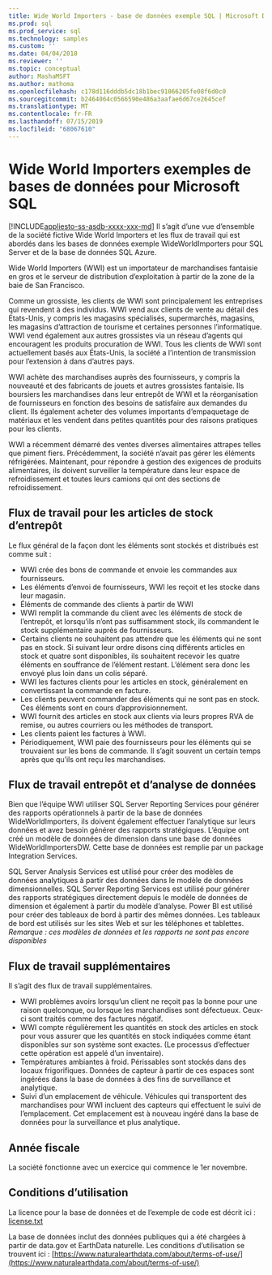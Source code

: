 ```yaml
---
title: Wide World Importers - base de données exemple SQL | Microsoft Docs
ms.prod: sql
ms.prod_service: sql
ms.technology: samples
ms.custom: ''
ms.date: 04/04/2018
ms.reviewer: ''
ms.topic: conceptual
author: MashaMSFT
ms.author: mathoma
ms.openlocfilehash: c178d116dddb5dc18b1bec91066205fe08f6d0c0
ms.sourcegitcommit: b2464064c0566590e486a3aafae6d67ce2645cef
ms.translationtype: MT
ms.contentlocale: fr-FR
ms.lasthandoff: 07/15/2019
ms.locfileid: "68067610"
---
```

# <a name="wide-world-importers-sample-databases-for-microsoft-sql"></a>Wide World Importers exemples de bases de données pour Microsoft SQL
[!INCLUDE[appliesto-ss-asdb-xxxx-xxx-md](../includes/appliesto-ss-asdb-xxxx-xxx-md.md)]
Il s’agit d’une vue d’ensemble de la société fictive Wide World Importers et les flux de travail qui est abordés dans les bases de données exemple WideWorldImporters pour SQL Server et de la base de données SQL Azure.  

Wide World Importers (WWI) est un importateur de marchandises fantaisie en gros et le serveur de distribution d’exploitation à partir de la zone de la baie de San Francisco.

Comme un grossiste, les clients de WWI sont principalement les entreprises qui revendent à des individus. WWI vend aux clients de vente au détail des États-Unis, y compris les magasins spécialisés, supermarchés, magasins, les magasins d’attraction de tourisme et certaines personnes l’informatique. WWI vend également aux autres grossistes via un réseau d’agents qui encouragent les produits procuration de WWI. Tous les clients de WWI sont actuellement basés aux États-Unis, la société a l’intention de transmission pour l’extension à dans d’autres pays.

WWI achète des marchandises auprès des fournisseurs, y compris la nouveauté et des fabricants de jouets et autres grossistes fantaisie. Ils boursiers les marchandises dans leur entrepôt de WWI et la réorganisation de fournisseurs en fonction des besoins de satisfaire aux demandes du client. Ils également acheter des volumes importants d’empaquetage de matériaux et les vendent dans petites quantités pour des raisons pratiques pour les clients.

WWI a récemment démarré des ventes diverses alimentaires attrapes telles que piment fiers.  Précédemment, la société n’avait pas gérer les éléments réfrigérées. Maintenant, pour répondre à gestion des exigences de produits alimentaires, ils doivent surveiller la température dans leur espace de refroidissement et toutes leurs camions qui ont des sections de refroidissement.

## <a name="workflow-for-warehouse-stock-items"></a>Flux de travail pour les articles de stock d’entrepôt

Le flux général de la façon dont les éléments sont stockés et distribués est comme suit :
- WWI crée des bons de commande et envoie les commandes aux fournisseurs.
- Les éléments d’envoi de fournisseurs, WWI les reçoit et les stocke dans leur magasin.
- Éléments de commande des clients à partir de WWI
- WWI remplit la commande du client avec les éléments de stock de l’entrepôt, et lorsqu’ils n’ont pas suffisamment stock, ils commandent le stock supplémentaire auprès de fournisseurs.
- Certains clients ne souhaitent pas attendre que les éléments qui ne sont pas en stock. Si suivant leur ordre disons cinq différents articles en stock et quatre sont disponibles, ils souhaitent recevoir les quatre éléments en souffrance de l’élément restant. L’élément sera donc les envoyé plus loin dans un colis séparé.
- WWI les factures clients pour les articles en stock, généralement en convertissant la commande en facture.
- Les clients peuvent commander des éléments qui ne sont pas en stock. Ces éléments sont en cours d’approvisionnement.
- WWI fournit des articles en stock aux clients via leurs propres RVA de remise, ou autres courriers ou les méthodes de transport.
- Les clients paient les factures à WWI.
- Périodiquement, WWI paie des fournisseurs pour les éléments qui se trouvaient sur les bons de commande. Il s’agit souvent un certain temps après que qu’ils ont reçu les marchandises.

## <a name="data-warehouse-and-analysis-workflow"></a>Flux de travail entrepôt et d’analyse de données

Bien que l’équipe WWI utiliser SQL Server Reporting Services pour générer des rapports opérationnels à partir de la base de données WideWorldImporters, ils doivent également effectuer l’analytique sur leurs données et avez besoin générer des rapports stratégiques. L’équipe ont créé un modèle de données de dimension dans une base de données WideWorldImportersDW. Cette base de données est remplie par un package Integration Services.

SQL Server Analysis Services est utilisé pour créer des modèles de données analytiques à partir des données dans le modèle de données dimensionnelles. SQL Server Reporting Services est utilisé pour générer des rapports stratégiques directement depuis le modèle de données de dimension et également à partir du modèle d’analyse. Power BI est utilisé pour créer des tableaux de bord à partir des mêmes données. Les tableaux de bord est utilisés sur les sites Web et sur les téléphones et tablettes. *Remarque : ces modèles de données et les rapports ne sont pas encore disponibles*

## <a name="additional-workflows"></a>Flux de travail supplémentaires

Il s’agit des flux de travail supplémentaires.
- WWI problèmes avoirs lorsqu’un client ne reçoit pas la bonne pour une raison quelconque, ou lorsque les marchandises sont défectueux. Ceux-ci sont traités comme des factures négatif.
- WWI compte régulièrement les quantités en stock des articles en stock pour vous assurer que les quantités en stock indiquées comme étant disponibles sur son système sont exactes. (Le processus d’effectuer cette opération est appelé d’un inventaire).
- Températures ambiantes à froid. Périssables sont stockés dans des locaux frigorifiques. Données de capteur à partir de ces espaces sont ingérées dans la base de données à des fins de surveillance et analytique.
- Suivi d’un emplacement de véhicule. Véhicules qui transportent des marchandises pour WWI incluent des capteurs qui effectuent le suivi de l’emplacement. Cet emplacement est à nouveau ingéré dans la base de données pour la surveillance et plus analytique.

## <a name="fiscal-year"></a>Année fiscale

La société fonctionne avec un exercice qui commence le 1er novembre.

## <a name="terms-of-use"></a>Conditions d’utilisation

La licence pour la base de données et de l’exemple de code est décrit ici : [license.txt](https://github.com/Microsoft/sql-server-samples/blob/master/license.txt)

La base de données inclut des données publiques qui a été chargées à partir de data.gov et EarthData naturelle. Les conditions d’utilisation se trouvent ici : [https://www.naturalearthdata.com/about/terms-of-use/](https://www.naturalearthdata.com/about/terms-of-use/)
